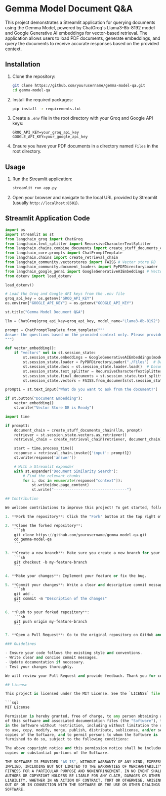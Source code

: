 # Gemma Model Document Q&A

This project demonstrates a Streamlit application for querying documents using the Gemma Model, powered by ChatGroq's Llama3-8b-8192 model and Google Generative AI embeddings for vector-based retrieval. The application allows users to load PDF documents, generate embeddings, and query the documents to receive accurate responses based on the provided context.

## Installation

1. Clone the repository:
    ```sh
    git clone https://github.com/yourusername/gemma-model-qa.git
    cd gemma-model-qa
    ```

2. Install the required packages:
    ```sh
    pip install -r requirements.txt
    ```

3. Create a `.env` file in the root directory with your Groq and Google API keys:
    ```env
    GROQ_API_KEY=your_groq_api_key
    GOOGLE_API_KEY=your_google_api_key
    ```

4. Ensure you have your PDF documents in a directory named `Files` in the root directory.

## Usage

1. Run the Streamlit application:
    ```sh
    streamlit run app.py
    ```

2. Open your browser and navigate to the local URL provided by Streamlit (usually `http://localhost:8501`).

## Streamlit Application Code

```python
import os
import streamlit as st
from langchain_groq import ChatGroq
from langchain.text_splitter import RecursiveCharacterTextSplitter
from langchain.chains.combine_documents import create_stuff_documents_chain
from langchain_core.prompts import ChatPromptTemplate
from langchain.chains import create_retrieval_chain
from langchain_community.vectorstores import FAISS # Vector store DB
from langchain_community.document_loaders import PyPDFDirectoryLoader
from langchain_google_genai import GoogleGenerativeAIEmbeddings # Vector embedding technique
from dotenv import load_dotenv

load_dotenv()

# Load the Groq and Google API keys from the .env file
groq_api_key = os.getenv("GROQ_API_KEY")
os.environ["GOOGLE_API_KEY"] = os.getenv("GOOGLE_API_KEY")

st.title("Gemma Model Document Q&A")

llm = ChatGroq(groq_api_key=groq_api_key, model_name="Llama3-8b-8192")

prompt = ChatPromptTemplate.from_template("""
Answer the questions based on the provided context only. Please provide the most accurate response to the questions below. <context> {context} <context> Question: {input}
""")

def vector_embedding():
    if "vectors" not in st.session_state:
        st.session_state.embeddings = GoogleGenerativeAIEmbeddings(model="models/embedding-001")
        st.session_state.loader = PyPDFDirectoryLoader("./Files")  # Data ingestion step
        st.session_state.docs = st.session_state.loader.load()  # Document loadings
        st.session_state.text_splitter = RecursiveCharacterTextSplitter(chunk_size=1000, chunk_overlap=200)  # Text splitter
        st.session_state.final_documents = st.session_state.text_splitter.split_documents(st.session_state.docs)  # Splitting the documents
        st.session_state.vectors = FAISS.from_documents(st.session_state.final_documents, st.session_state.embeddings)  # Vector store

prompt1 = st.text_input("What do you want to ask from the document?")

if st.button("Document Embedding"):
    vector_embedding()
    st.write("Vector Store DB is Ready")

import time

if prompt1:
    document_chain = create_stuff_documents_chain(llm, prompt)
    retriever = st.session_state.vectors.as_retriever()
    retrieval_chain = create_retrieval_chain(retriever, document_chain)

    start = time.process_time()
    response = retrieval_chain.invoke({'input': prompt1})
    st.write(response['answer'])

    # With a Streamlit expander
    with st.expander("Document Similarity Search"):
        # Find the relevant chunks
        for i, doc in enumerate(response["context"]):
            st.write(doc.page_content)
            st.write("---------------------------------")

## Contribution

We welcome contributions to improve this project! To get started, follow these steps:

1. **Fork the repository**: Click the "Fork" button at the top right of the repository page on GitHub.

2. **Clone the forked repository**:
    ```sh
    git clone https://github.com/yourusername/gemma-model-qa.git
    cd gemma-model-qa
    ```

3. **Create a new branch**: Make sure you create a new branch for your changes.
    ```sh
    git checkout -b my-feature-branch
    ```

4. **Make your changes**: Implement your feature or fix the bug.

5. **Commit your changes**: Write a clear and descriptive commit message.
    ```sh
    git add .
    git commit -m "Description of the changes"
    ```

6. **Push to your forked repository**:
    ```sh
    git push origin my-feature-branch
    ```

7. **Open a Pull Request**: Go to the original repository on GitHub and open a Pull Request from your forked repository.

### Guidelines

- Ensure your code follows the existing style and conventions.
- Write clear and concise commit messages.
- Update documentation if necessary.
- Test your changes thoroughly.

We will review your Pull Request and provide feedback. Thank you for contributing!

## License

This project is licensed under the MIT License. See the `LICENSE` file for more details.

```sql
MIT License

Permission is hereby granted, free of charge, to any person obtaining a copy
of this software and associated documentation files (the "Software"), to deal
in the Software without restriction, including without limitation the rights
to use, copy, modify, merge, publish, distribute, sublicense, and/or sell
copies of the Software, and to permit persons to whom the Software is
furnished to do so, subject to the following conditions:

The above copyright notice and this permission notice shall be included in all
copies or substantial portions of the Software.

THE SOFTWARE IS PROVIDED "AS IS", WITHOUT WARRANTY OF ANY KIND, EXPRESS OR
IMPLIED, INCLUDING BUT NOT LIMITED TO THE WARRANTIES OF MERCHANTABILITY,
FITNESS FOR A PARTICULAR PURPOSE AND NONINFRINGEMENT. IN NO EVENT SHALL THE
AUTHORS OR COPYRIGHT HOLDERS BE LIABLE FOR ANY CLAIM, DAMAGES OR OTHER
LIABILITY, WHETHER IN AN ACTION OF CONTRACT, TORT OR OTHERWISE, ARISING FROM,
OUT OF OR IN CONNECTION WITH THE SOFTWARE OR THE USE OR OTHER DEALINGS IN THE
SOFTWARE.


